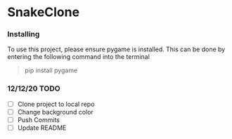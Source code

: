 # SnakeClone


### Installing 
To use this project, please ensure pygame is installed.
This can be done by entering the following command into the terminal
> pip install pygame


### 12/12/20 TODO
- [ ] Clone project to local repo
- [ ] Change background color
- [ ] Push Commits
- [ ] Update README